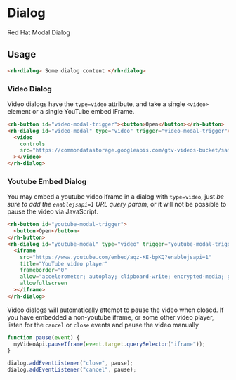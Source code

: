 # Dialog

Red Hat Modal Dialog

## Usage

```html
<rh-dialog> Some dialog content </rh-dialog>
```

### Video Dialog

Video dialogs have the `type=video` attribute, and take a single `<video>` element or a single YouTube embed iFrame.

```html
<rh-button id="video-modal-trigger"><button>Open</button></rh-button>
<rh-dialog id="video-modal" type="video" trigger="video-modal-trigger">
  <video
    controls
    src="https://commondatastorage.googleapis.com/gtv-videos-bucket/sample/BigBuckBunny.mp4"
  ></video>
</rh-dialog>
```

### Youtube Embed Dialog

You may embed a youtube video iframe in a dialog with `type=video`, just
_be sure to add the `enablejsapi=1` URL query param_, or it will not be possible to pause the video via JavaScript.

```html
<rh-button id="youtube-modal-trigger">
  <button>Open</button>
</rh-button>
<rh-dialog id="youtube-modal" type="video" trigger="youtube-modal-trigger">
  <iframe
    src="https://www.youtube.com/embed/aqz-KE-bpKQ?enablejsapi=1"
    title="YouTube video player"
    frameborder="0"
    allow="accelerometer; autoplay; clipboard-write; encrypted-media; gyroscope; picture-in-picture"
    allowfullscreen
  ></iframe>
</rh-dialog>
```

Video dialogs will automatically attempt to pause the video when closed. If you have embedded a non-youtube iframe,
or some other video player, listen for the `cancel` or `close` events and pause the video manually

```js
function pause(event) {
  myVideoApi.pauseIframe(event.target.querySelector("iframe"));
}

dialog.addEventListener("close", pause);
dialog.addEventListener("cancel", pause);
```
